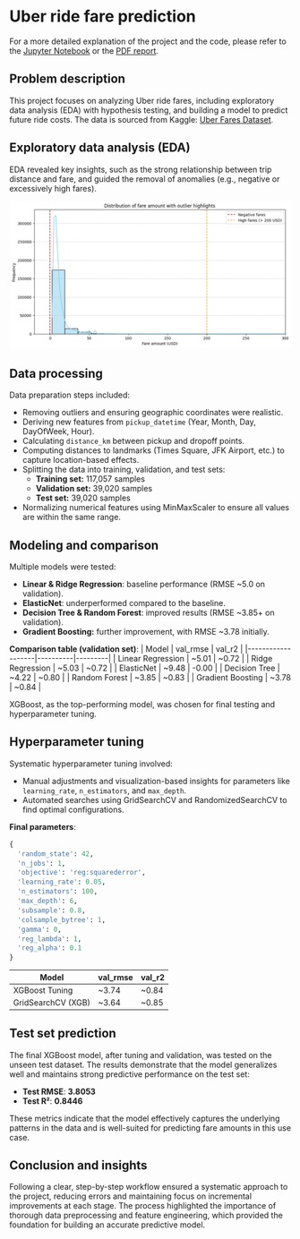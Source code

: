 # Uber ride fare prediction
For a more detailed explanation of the project and the code, please refer to the [Jupyter Notebook](./Uber_Fares_Prediction.ipynb) or the [PDF report](./Uber_Fares_Prediction.pdf).

## Problem description
This project focuses on analyzing Uber ride fares, including exploratory data analysis (EDA) with hypothesis testing, and building a model to predict future ride costs. The data is sourced from Kaggle: [Uber Fares Dataset](https://www.kaggle.com/datasets/yasserh/uber-fares-dataset/data).

## Exploratory data analysis (EDA)
EDA revealed key insights, such as the strong relationship between trip distance and fare, and guided the removal of anomalies (e.g., negative or excessively high fares).

![Fare Distribution](exports/EDA/Distribution%20of%20fare%20amount.png)

## Data processing
Data preparation steps included:
- Removing outliers and ensuring geographic coordinates were realistic.
- Deriving new features from `pickup_datetime` (Year, Month, Day, DayOfWeek, Hour).
- Calculating `distance_km` between pickup and dropoff points.
- Computing distances to landmarks (Times Square, JFK Airport, etc.) to capture location-based effects.
- Splitting the data into training, validation, and test sets:
  - **Training set:** 117,057 samples
  - **Validation set:** 39,020 samples
  - **Test set:** 39,020 samples
- Normalizing numerical features using MinMaxScaler to ensure all values are within the same range.

## Modeling and comparison
Multiple models were tested:
- **Linear & Ridge Regression**: baseline performance (RMSE ~5.0 on validation).
- **ElasticNet**: underperformed compared to the baseline.
- **Decision Tree & Random Forest**: improved results (RMSE ~3.85+ on validation).
- **Gradient Boosting:** further improvement, with RMSE ~3.78 initially.

**Comparison table (validation set)**:
| Model             | val_rmse | val_r2  |
|-------------------|----------|---------|
| Linear Regression  | ~5.01    | ~0.72   |
| Ridge Regression   | ~5.03    | ~0.72   |
| ElasticNet         | ~9.48    | -0.00   |
| Decision Tree      | ~4.22    | ~0.80   |
| Random Forest      | ~3.85    | ~0.83   |
| Gradient Boosting  | ~3.78    | ~0.84   |

XGBoost, as the top-performing model, was chosen for final testing and hyperparameter tuning.

## Hyperparameter tuning
Systematic hyperparameter tuning involved:
- Manual adjustments and visualization-based insights for parameters like `learning_rate`, `n_estimators`, and `max_depth`.
- Automated searches using GridSearchCV and RandomizedSearchCV to find optimal configurations.

**Final parameters**:
```python
{
  'random_state': 42,
  'n_jobs': 1,
  'objective': 'reg:squarederror',
  'learning_rate': 0.05,
  'n_estimators': 100,
  'max_depth': 6,
  'subsample': 0.8,
  'colsample_bytree': 1,
  'gamma': 0,
  'reg_lambda': 1,
  'reg_alpha': 0.1
}
``` 

| Model             | val_rmse | val_r2  |
|-------------------|----------|---------|
| XGBoost Tuning     | ~3.74    | ~0.84   |
| GridSearchCV (XGB) | ~3.64    | ~0.85   |

## Test set prediction

The final XGBoost model, after tuning and validation, was tested on the unseen test dataset. The results demonstrate that the model generalizes well and maintains strong predictive performance on the test set:

- **Test RMSE**: **3.8053**  
- **Test R²**: **0.8446**  

These metrics indicate that the model effectively captures the underlying patterns in the data and is well-suited for predicting fare amounts in this use case.

## Conclusion and insights

Following a clear, step-by-step workflow ensured a systematic approach to the project, reducing errors and maintaining focus on incremental improvements at each stage. The process highlighted the importance of thorough data preprocessing and feature engineering, which provided the foundation for building an accurate predictive model.
